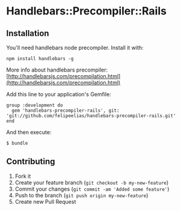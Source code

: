 # Handlebars::Precompiler::Rails

## Installation

You'll need handlebars node precompiler. Install it with:

    npm install handlebars -g

More info about handlebars precompiler: [http://handlebarsjs.com/precompilation.html](http://handlebarsjs.com/precompilation.html)

Add this line to your application's Gemfile:

    group :development do
      gem 'handlebars-precompiler-rails', git: 'git://github.com/felipeelias/handlebars-precompiler-rails.git'
    end

And then execute:

    $ bundle

## Contributing

1. Fork it
2. Create your feature branch (`git checkout -b my-new-feature`)
3. Commit your changes (`git commit -am 'Added some feature'`)
4. Push to the branch (`git push origin my-new-feature`)
5. Create new Pull Request
